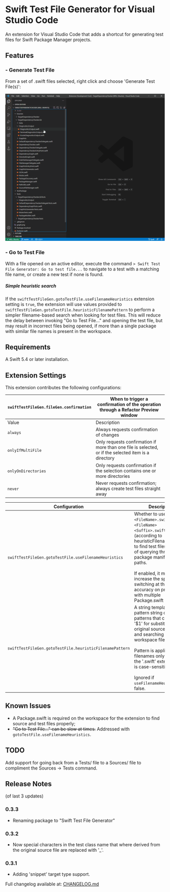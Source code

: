 # Swift Test File Generator for Visual Studio Code

An extension for Visual Studio Code that adds a shortcut for generating test files for Swift Package Manager projects.

## Features

### - Generate Test File

From a set of .swift files selected, right click and choose 'Generate Test File(s)':

![image](images/SwiftFileTestGen.gif)

### - Go to Test File

With a file opened on an active editor, execute the command `> Swift Test File Generator: Go to test file...` to navigate to a test with a matching file name, or create a new test if none is found.

##### Simple heuristic search

If the `swiftTestFileGen.gotoTestFile.useFilenameHeuristics` extension setting is `true`, the extension will use values provided to `swiftTestFileGen.gotoTestFile.heuristicFilenamePattern` to perform a simpler filename-based search when looking for test files. This will reduce the delay between invoking "Go to Test File..." and opening the test file, but may result in incorrect files being opened, if more than a single package with similar file names is present in the workspace.

## Requirements

A Swift 5.4 or later installation.

## Extension Settings

This extension contributes the following configurations:

| `swiftTestFileGen.fileGen.confirmation` | When to trigger a confirmation of the operation through a Refactor Preview window |
|---|---|
| Value | Description |
| `always` | Always requests confirmation of changes |
| `onlyIfMultiFile` | Only requests confirmation if more than one file is selected, or if the selected item is a directory |
| `onlyOnDirectories` | Only requests confirmation if the selection contains one or more directories |
| `never` | Never requests confirmation; always create test files straight away |

| Configuration | Description | Default Value | 
|--|--|--|
| `swiftTestFileGen.gotoTestFile.useFilenameHeuristics` | Whether to use simple `<FileName>.swift` -> `<FileName><Suffix>.swift` heuristics (according to heuristicFilenamePattern) to find test files, instead of querying through the package manifest for paths.</br></br>If enabled, it might increase the speed of file switching at the cost of accuracy on projects with multiple Package.swift manifests. | `false` |
| `swiftTestFileGen.gotoTestFile.heuristicFilenamePattern` | A string template-like pattern string or array of patterns that contain a '$1' for substituting the original source file name and searching all workspace files.</br></br>Pattern is applied to filenames only, before the '.swift' extension, and is case-sensitive.</br></br>Ignored if `useFilenameHeuristics` is false. | `"$1Tests.swift"` |

## Known Issues

- A Package.swift is required on the workspace for the extension to find source and test files properly;
- ~~"Go to Test File..." can be slow at times.~~ Addressed with `gotoTestFile.useFilenameHeuristics`.

## TODO

Add support for going back from a Tests/ file to a Sources/ file to compliment the Sources -> Tests command.

## Release Notes
(of last 3 updates)

### 0.3.3

- Renaming package to "Swift Test File Generator"

### 0.3.2

- Now special characters in the test class name that where derived from the original source file are replaced with '_'.

### 0.3.1

- Adding 'snippet' target type support.

Full changelog available at: [CHANGELOG.md](CHANGELOG.md)

